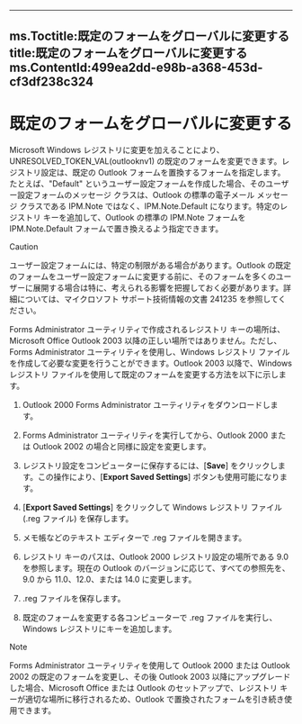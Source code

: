 

---
ms.Toctitle:既定のフォームをグローバルに変更する
title:既定のフォームをグローバルに変更する
ms.ContentId:499ea2dd-e98b-a368-453d-cf3df238c324
---
# 既定のフォームをグローバルに変更する




Microsoft Windows レジストリに変更を加えることにより、UNRESOLVED_TOKEN_VAL(outlooknv1) の既定のフォームを変更できます。レジストリ設定は、既定の Outlook フォームを置換するフォームを指定します。たとえば、"Default" というユーザー設定フォームを作成した場合、そのユーザー設定フォームのメッセージ クラスは、Outlook の標準の電子メール メッセージ クラスである IPM.Note ではなく、IPM.Note.Default になります。特定のレジストリ キーを追加して、Outlook の標準の IPM.Note フォームを IPM.Note.Default フォームで置き換えるよう指定できます。

>[!CAUTION]
>ユーザー設定フォームには、特定の制限がある場合があります。Outlook の既定のフォームをユーザー設定フォームに変更する前に、そのフォームを多くのユーザーに展開する場合は特に、考えられる影響を把握しておく必要があります。詳細については、マイクロソフト サポート技術情報の文書 241235 を参照してください。





Forms Administrator ユーティリティで作成されるレジストリ キーの場所は、Microsoft Office Outlook 2003 以降の正しい場所ではありません。ただし、Forms Administrator ユーティリティを使用し、Windows レジストリ ファイルを作成して必要な変更を行うことができます。Outlook 2003 以降で、Windows レジストリ ファイルを使用して既定のフォームを変更する方法を以下に示します。

1. Outlook 2000 Forms Administrator ユーティリティをダウンロードします。
2. Forms Administrator ユーティリティを実行してから、Outlook 2000 または Outlook 2002 の場合と同様に設定を変更します。
3. レジストリ設定をコンピューターに保存するには、[**Save**] をクリックします。この操作により、[**Export Saved Settings**] ボタンも使用可能になります。
4. [**Export Saved Settings**] をクリックして Windows レジストリ ファイル (.reg ファイル) を保存します。

5. メモ帳などのテキスト エディターで .reg ファイルを開きます。
6. レジストリ キーのパスは、Outlook 2000 レジストリ設定の場所である 9.0 を参照します。現在の Outlook のバージョンに応じて、すべての参照先を、9.0 から 11.0、12.0、または 14.0 に変更します。
7. .reg ファイルを保存します。
8. 既定のフォームを変更する各コンピューターで .reg ファイルを実行し、Windows レジストリにキーを追加します。


>[!NOTE]
>Forms Administrator ユーティリティを使用して Outlook 2000 または Outlook 2002 の既定のフォームを変更し、その後 Outlook 2003 以降にアップグレードした場合、Microsoft Office または Outlook のセットアップで、レジストリ キーが適切な場所に移行されるため、Outlook で置換されたフォームを引き続き使用できます。 





